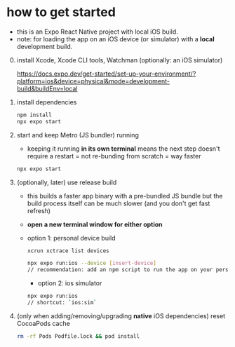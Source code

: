# how to get started

- this is an Expo React Native project with local iOS build.
- note: for loading the app on an iOS device (or simulator) with a **local** development build.

0. install Xcode, Xcode CLI tools, Watchman (optionally: an iOS simulator)

   <https://docs.expo.dev/get-started/set-up-your-environment/?platform=ios&device=physical&mode=development-build&buildEnv=local>

1. install dependencies

   ```bash
   npm install
   npx expo start
   ```

2. start and keep Metro (JS bundler) running

   - keeping it running **in its own terminal** means the next step doesn't require a restart = not re-bunding from scratch = way faster

   ```bash
   npx expo start
   ```

3. (optionally, later) use release build

   - this builds a faster app binary with a pre-bundled JS bundle but the build process itself can be much slower (and you don't get fast refresh)

   - **open a new terminal window for either option**

   - option 1: personal device build

     ```bash
     xcrun xctrace list devices

     npx expo run:ios --device [insert-device]
     // recommendation: add an npm script to run the app on your personal device (e.g., `ios:MS`)
     ```

     - option 2: ios simulator

     ```bash
     npx expo run:ios
     // shortcut: `ios:sim`
     ```

4. (only when adding/removing/upgrading **native** iOS dependencies) reset CocoaPods cache

   ```bash
   rm -rf Pods Podfile.lock && pod install
   ```
